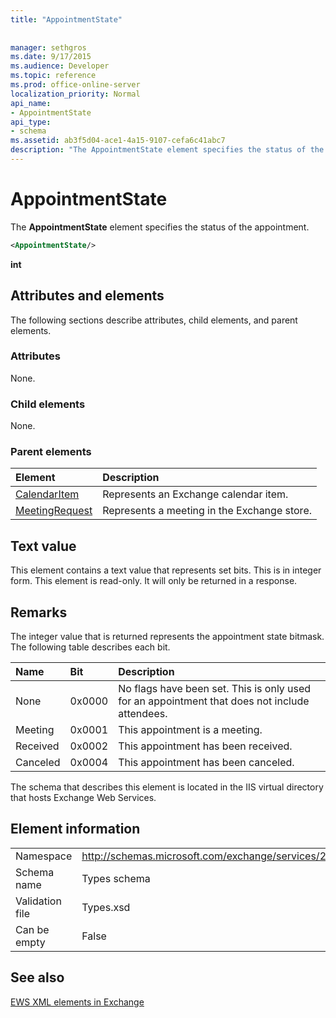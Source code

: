 ```yaml
---
title: "AppointmentState"
 
 
manager: sethgros
ms.date: 9/17/2015
ms.audience: Developer
ms.topic: reference
ms.prod: office-online-server
localization_priority: Normal
api_name:
- AppointmentState
api_type:
- schema
ms.assetid: ab3f5d04-ace1-4a15-9107-cefa6c41abc7
description: "The AppointmentState element specifies the status of the appointment."
---
```


# AppointmentState

The **AppointmentState** element specifies the status of the appointment. 
  
```XML
<AppointmentState/>
```

 **int**
## Attributes and elements

The following sections describe attributes, child elements, and parent elements.
  
### Attributes

None.
  
### Child elements

None.
  
### Parent elements

|**Element**|**Description**|
|:-----|:-----|
|[CalendarItem](calendaritem.md) <br/> |Represents an Exchange calendar item.  <br/> |
|[MeetingRequest](meetingrequest.md) <br/> |Represents a meeting in the Exchange store.  <br/> |
   
## Text value

This element contains a text value that represents set bits. This is in integer form. This element is read-only. It will only be returned in a response.
  
## Remarks

The integer value that is returned represents the appointment state bitmask. The following table describes each bit.
  
|**Name**|**Bit**|**Description**|
|:-----|:-----|:-----|
|None  <br/> |0x0000  <br/> |No flags have been set. This is only used for an appointment that does not include attendees.  <br/> |
|Meeting  <br/> |0x0001  <br/> |This appointment is a meeting.  <br/> |
|Received  <br/> |0x0002  <br/> |This appointment has been received.  <br/> |
|Canceled  <br/> |0x0004  <br/> |This appointment has been canceled.  <br/> |
   
The schema that describes this element is located in the IIS virtual directory that hosts Exchange Web Services.
  
## Element information

|||
|:-----|:-----|
|Namespace  <br/> |http://schemas.microsoft.com/exchange/services/2006/types  <br/> |
|Schema name  <br/> |Types schema  <br/> |
|Validation file  <br/> |Types.xsd  <br/> |
|Can be empty  <br/> |False  <br/> |
   
## See also



[EWS XML elements in Exchange](ews-xml-elements-in-exchange.md)

